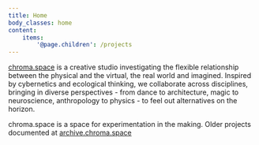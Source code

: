 ```yaml
---
title: Home
body_classes: home
content:
    items:
        '@page.children': /projects
---
```


<a href="http://chroma.space/" target="_blank" class="green" >chroma.space</a> is a creative studio investigating the flexible relationship between the physical and the virtual, the real world and imagined.  Inspired by cybernetics and ecological thinking, we collaborate across disciplines, bringing in diverse perspectives - from dance to architecture, magic to neuroscience, anthropology to physics - to feel out alternatives on the horizon.

chroma.space is a space for experimentation in the making. Older projects documented at <a href="http://cargocollective.com/chromacollective/" target="_blank">archive.chroma.space</a>